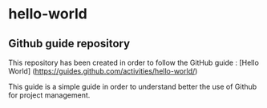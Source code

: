 # hello-world
## Github guide repository

This repository has been created in order to follow the GitHub guide : [Hello World] (https://guides.github.com/activities/hello-world/) 

This guide is a simple guide in order to understand better the use of Github for project management.
